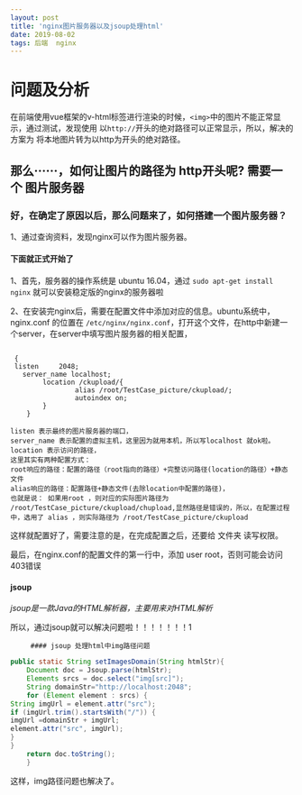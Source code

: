 ```yaml
---
layout: post
title: 'nginx图片服务器以及jsoup处理html'
date: 2019-08-02
tags: 后端  nginx
---
```


# 问题及分析

在前端使用vue框架的v-html标签进行渲染的时候，`<img>`中的图片不能正常显示，通过测试，发现使用 以`http://`开头的绝对路径可以正常显示，所以，解决的方案为 将本地图片转为以http为开头的绝对路径。

## 那么······，如何让图片的路径为 http开头呢? 需要一个 图片服务器

### 好，在确定了原因以后，那么问题来了，如何搭建一个图片服务器？

1、通过查询资料，发现nginx可以作为图片服务器。

####  下面就正式开始了

1、首先，服务器的操作系统是 ubuntu 16.04，通过 `sudo apt-get install nginx` 就可以安装稳定版的nginx的服务器啦

2、在安装完nginx后，需要在配置文件中添加对应的信息。ubuntu系统中，nginx.conf 的位置在 `/etc/nginx/nginx.conf`，打开这个文件，在http中新建一个server，在server中填写图片服务器的相关配置，

```
 
 {
 listen     2048;
   server_name localhost;
        location /ckupload/{
                alias /root/TestCase_picture/ckupload/;
                autoindex on;
		}
	}

listen 表示最终的图片服务器的端口，
server_name 表示配置的虚拟主机，这里因为就用本机，所以写localhost 就ok啦。
location 表示访问的路径，
这里其实有两种配置方式：
root响应的路径：配置的路径（root指向的路径）+完整访问路径(location的路径）+静态文件
alias响应的路径：配置路径+静态文件(去除location中配置的路径)，
也就是说： 如果用root ，则对应的实际图片路径为 /root/TestCase_picture/ckupload/chupload,显然路径是错误的，所以，在配置过程中，选用了 alias ，则实际路径为 /root/TestCase_picture/ckupload 

```



这样就配置好了，需要注意的是，在完成配置之后，还要给 文件夹 读写权限。

最后，在nginx.conf的配置文件的第一行中，添加 user root，否则可能会访问403错误

#### jsoup

*jsoup是一款Java的HTML解析器，主要用来对HTML解析*

所以，通过jsoup就可以解决问题啦！！！！！！！1

         #### jsoup 处理html中img路径问题

```java
public static String setImagesDomain(String htmlStr){ 
    Document doc = Jsoup.parse(htmlStr); 
    Elements srcs = doc.select("img[src]"); 
    String domainStr="http://localhost:2048"; 
    for (Element element : srcs) { 
String imgUrl = element.attr("src"); 
if (imgUrl.trim().startsWith("/")) { 
imgUrl =domainStr + imgUrl; 
element.attr("src", imgUrl); 
} 
} 
    return doc.toString(); 
    }
```

这样，img路径问题也解决了。

